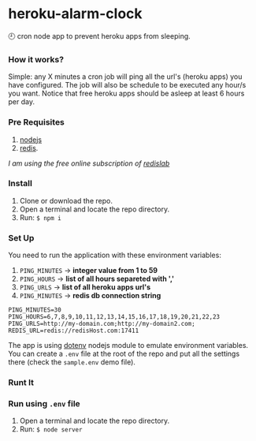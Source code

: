 # heroku-alarm-clock
:clock9: cron node app to prevent heroku apps from sleeping.

### How it works?
Simple: any X minutes a cron job will ping all the url's (heroku apps) you have configured. The job will also be schedule to be executed any hour/s you want. Notice that free heroku apps should be asleep at least 6 hours per day.

### Pre Requisites
1. [nodejs](http://nodejs.org)
2. [redis](http://redis.io/). 

*I am using the free online subscription of [redislab](https://redislabs.com)*

### Install
1. Clone or download the repo.
2. Open a terminal and locate the repo directory.
3. Run: `$ npm i`

### Set Up
You need to run the application with these environment variables:
  
  1. `PING_MINUTES` -> **integer value from 1 to 59**
  2. `PING_HOURS` -> **list of all hours separeted with ','**
  3. `PING_URLS` -> **list of all heroku apps url's**
  4. `PING_MINUTES` -> **redis db connection string**
 
  ```
  PING_MINUTES=30
  PING_HOURS=6,7,8,9,10,11,12,13,14,15,16,17,18,19,20,21,22,23
  PING_URLS=http://my-domain.com;http://my-domain2.com;
  REDIS_URL=redis://redisHost.com:17411
  ```
The app is using [dotenv](https://www.npmjs.com/package/dotenv) nodejs module to emulate environment variables. 
You can create a `.env` file at the root of the repo and put all the settings there (check the `sample.env` demo file).

### Runt It

### Run using `.env` file
1. Open a terminal and locate the repo directory.
2. Run: `$ node server`
